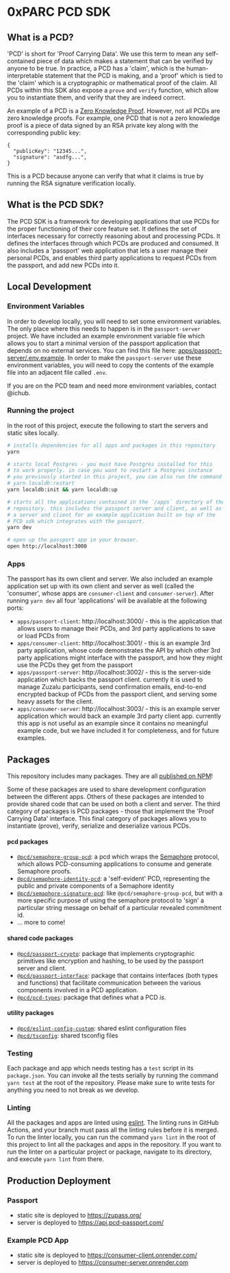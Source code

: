 # 0xPARC PCD SDK

## What is a PCD?

'PCD' is short for 'Proof Carrying Data'. We use this term to mean any self-contained piece of data which makes a statement that can be verified by anyone to be true. In practice, a PCD has a 'claim', which is the human-interpretable statement that the PCD is making, and a 'proof' which is tied to the 'claim' which is a cryptographic or mathematical proof of the claim. All PCDs within this SDK also expose a `prove` and `verify` function, which allow you to instantiate them, and verify that they are indeed correct.

An example of a PCD is a [Zero Knowledge Proof](https://en.wikipedia.org/wiki/Zero-knowledge_proof). However, not all PCDs are zero knowledge proofs. For example, one PCD that is not a zero knowledge proof is a piece of data signed by an RSA private key along with the corresponding public key:

```
{
  "publicKey": "12345...",
  "signature": "asdfg...",
}
```

This is a PCD because anyone can verify that what it claims is true by running the RSA signature verification locally.

## What is the PCD SDK?

The PCD SDK is a framework for developing applications that use PCDs for the proper functioning of their core feature set. It defines the set of interfaces necessary for correctly reasoning about and processing PCDs. It defines the interfaces through which PCDs are produced and consumed. It also includes a 'passport' web application that lets a user manage their personal PCDs, and enables third party applications to request PCDs from the passport, and add new PCDs into it.

## Local Development

### Environment Variables

In order to develop locally, you will need to set some environment variables. The only place
where this needs to happen is in the `passport-server` project. We have included an example
environment variable file which allows you to start a minimal version of the passport application
that depends on no external services. You can find this file here: [apps/passport-server/.env.example](apps/passport-server/.env.example). In order to make the `passport-server` use these environment variables,
you will need to copy the contents of the example file into an adjacent file called `.env`.

If you are on the PCD team and need more environment variables, contact @ichub.

### Running the project

In the root of this project, execute the following to start the servers and static sites locally.

```bash
# installs dependencies for all apps and packages in this repository
yarn

# starts local Postgres - you must have Postgres installed for this
# to work properly. in case you want to restart a Postgres instance
# you previously started in this project, you can also run the command
# yarn localdb:restart
yarn localdb:init && yarn localdb:up

# starts all the applications contained in the `/apps` directory of the
# repository. this includes the passport server and client, as well as
# a server and client for an example application built on top of the
# PCD sdk which integrates with the passport.
yarn dev

# open up the passport app in your browser.
open http://localhost:3000
```

### Apps

The passport has its own client and server. We also included an example application set up with its own client and server as well (called the 'consumer', whose apps are `consumer-client` and `consumer-server`). After running `yarn dev` all four 'applications' will be available at the following ports:

- `apps/passport-client`: http://localhost:3000/ - this is the application that allows users to manage their PCDs, and 3rd party applications to save or load PCDs from
- `apps/consumer-client`: http://localhost:3001/ - this is an example 3rd party application, whose code demonstrates the API by which other 3rd party applications might interface with the passport, and how they might use the PCDs they get from the passport
- `apps/passport-server`: http://localhost:3002/ - this is the server-side application which backs the passport client. currently it is used to manage Zuzalu participants, send confirmation emails, end-to-end encrypted backup of PCDs from the passport client, and serving some heavy assets for the client.
- `apps/consumer-server`: http://localhost:3003/ - this is an example server application which would back an example 3rd party client app. currently this app is not useful as an example since it contains no meaningful example code, but we have included it for completeness, and for future examples.

## Packages

This repository includes many packages. They are all [published on NPM](https://www.npmjs.com/search?q=%40pcd)!

Some of these packages are used to share development configuration between the different apps. Others of these packages are intended to provide shared code that can be used on both a client and server. The third category of packages is PCD packages - those that implement the 'Proof Carrying Data' interface. This final category of packages allows you to instantiate (prove), verify, serialize and deserialize various PCDs.

#### pcd packages

- [`@pcd/semaphore-group-pcd`](packages/semaphore-group-pcd): a pcd which wraps the [Semaphore](https://semaphore.appliedzkp.org/docs/introduction) protocol, which allows PCD-consuming applications to consume and generate Semaphore proofs.
- [`@pcd/semaphore-identity-pcd`](packages/semaphore-identity-pcd): a 'self-evident' PCD, representing the public and private components of a Semaphore identity
- [`@pcd/semaphore-signature-pcd`](packages/semaphore-signature-pcd): like `@pcd/semaphore-group-pcd`, but with a more specific purpose of using the semaphore protocol to 'sign' a particular string message on behalf of a particular revealed commitment id.
- ... more to come!

#### shared code packages

- [`@pcd/passport-crypto`](packages/passport-crypto): package that implements cryptographic primitives like encryption and hashing, to be used by the passport server and client.
- [`@pcd/passport-interface`](packages/passport-interface): package that contains interfaces (both types and functions) that facilitate communication between the various components involved in a PCD application.
- [`@pcd/pcd-types`](packages/pcd-types): package that defines what a PCD _is_.

#### utility packages

- [`@pcd/eslint-config-custom`](packages/eslint-config-custom): shared eslint configuration files
- [`@pcd/tsconfig`](packages/tsconfig): shared tsconfig files

### Testing

Each package and app which needs testing has a `test` script in its `package.json`. You can invoke all the tests serially by running the command `yarn test` at the root of the repository. Please make sure to write tests for anything you need to not break as we develop.

### Linting

All the packages and apps are linted using [eslint](https://eslint.org/). The linting runs in GitHub Actions, and your branch must pass all the linting rules before it is merged. To run the linter locally, you can run the command `yarn lint` in the root of this project to lint all the packages and apps in the repository. If you want to run the linter on a particular project or package, navigate to its directory, and execute `yarn lint` from there.

## Production Deployment

### Passport

- static site is deployed to https://zupass.org/
- server is deployed to https://api.pcd-passport.com/

### Example PCD App

- static site is deployed to https://consumer-client.onrender.com/
- server is deployed to https://consumer-server.onrender.com

